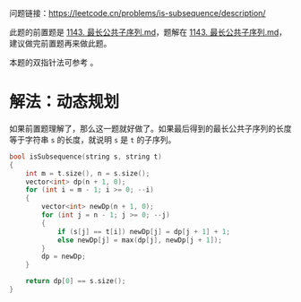 问题链接：https://leetcode.cn/problems/is-subsequence/description/

此题的前置题是 [1143. 最长公共子序列.md](https://leetcode.cn/problems/longest-common-subsequence/description/)，题解在 [1143. 最长公共子序列.md](https://github.com/SakuraMayAi/LintCode/blob/main/Dynamic%20Programming/1143.%20%E6%9C%80%E9%95%BF%E5%85%AC%E5%85%B1%E5%AD%90%E5%BA%8F%E5%88%97.md)，建议做完前置题再来做此题。

本题的双指针法可参考 []()。

# 解法：动态规划

如果前置题理解了，那么这一题就好做了。如果最后得到的最长公共子序列的长度等于字符串 `s` 的长度，就说明 `s` 是 `t` 的子序列。

```cpp
bool isSubsequence(string s, string t)
{
    int m = t.size(), n = s.size();
    vector<int> dp(n + 1, 0);
    for (int i = m - 1; i >= 0; --i)
    {
        vector<int> newDp(n + 1, 0);
        for (int j = n - 1; j >= 0; --j)
        {
            if (s[j] == t[i]) newDp[j] = dp[j + 1] + 1;
            else newDp[j] = max(dp[j], newDp[j + 1]);
        }
        dp = newDp;
    }

    return dp[0] == s.size();
}
```
